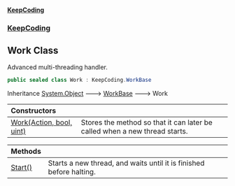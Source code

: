 #### [KeepCoding](index.md 'index')
### [KeepCoding](KeepCoding.md 'KeepCoding')
## Work Class
Advanced multi-threading handler.  
```csharp
public sealed class Work : KeepCoding.WorkBase
```

Inheritance [System.Object](https://docs.microsoft.com/en-us/dotnet/api/System.Object 'System.Object') &#129106; [WorkBase](KeepCoding_WorkBase.md 'KeepCoding.WorkBase') &#129106; Work  

| Constructors | |
| :--- | :--- |
| [Work(Action, bool, uint)](KeepCoding_Work_Work(System_Action_bool_uint).md 'KeepCoding.Work.Work(System.Action, bool, uint)') | Stores the method so that it can later be called when a new thread starts.<br/> |

| Methods | |
| :--- | :--- |
| [Start()](KeepCoding_Work_Start().md 'KeepCoding.Work.Start()') | Starts a new thread, and waits until it is finished before halting.<br/> |
